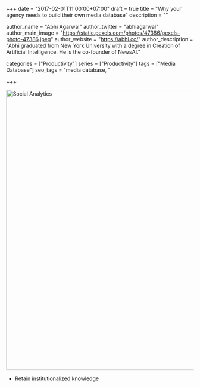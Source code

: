 +++
date = "2017-02-01T11:00:00+07:00"
draft = true
title = "Why your agency needs to build their own media database"
description = ""

author_name = "Abhi Agarwal"
author_twitter = "abhiagarwal"
author_main_image = "https://static.pexels.com/photos/47386/pexels-photo-47386.jpeg"
author_website = "https://abhi.co/"
author_description = "Abhi graduated from New York University with a degree in Creation of Artificial Intelligence. He is the co-founder of NewsAI."

categories = ["Productivity"]
series = ["Productivity"]
tags = ["Media Database"]
seo_tags = "media database, "

+++

<img src="https://static.pexels.com/photos/47386/pexels-photo-47386.jpeg" width="750px" alt="Social Analytics">

- Retain institutionalized knowledge
